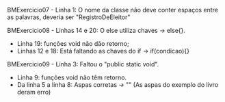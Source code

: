 BMExercicio07 - Linha 1: O nome da classe não deve conter espaços entre as palavras, deveria ser "RegistroDeEleitor" 

BMExercicio08 - Linhas 14 e 20: O else utiliza chaves -> else{}.
- Linha 19: funções void não dão retorno;
- Linhas 12 e 18: Está faltando as chaves do if -> if(condicao){}

BMExercicio09 - Linha 3: Faltou o "public static void".
- Linha 9: funções void não têm retorno.
- Da linha 5 a linha 8: Aspas corretas -> "" (As aspas do exemplo do livro deram erro)